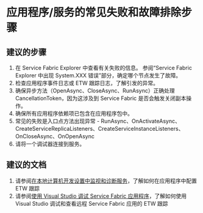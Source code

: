 <properties 
    pageTitle="应用程序/服务的常见失败和故障排除步骤" 
    description="应用程序/服务的常见失败和故障排除步骤" 
    service="microsoft.ServiceFabric"
    resource="clusters"
    authors="pkcsf"
    displayOrder="4"
    selfHelpType="resource"
    supportTopicIds=""
    resourceTags="servicefabric"
    productPesIds=""
    cloudEnvironments="public,BlackForest,Fairfax"   
/>
    

# <a name="common-failures-and-troubleshooting-steps-for-applicationservice"></a>应用程序/服务的常见失败和故障排除步骤

## <a name="recommended-steps"></a>**建议的步骤**
1.  在 Service Fabric Explorer 中查看有关失败的信息。 参阅“Service Fabric Explorer 中出现 System.XXX 错误”部分，确定哪个节点发生了故障。
2.  检查应用程序事件日志或 ETW 跟踪日志，了解引发的异常。
3.  确保异步方法（OpenAsync、CloseAsync、RunAsync）正确处理 CancellationToken，因为这涉及到 Service Fabric 是否会触发关闭副本操作。
4.  确保所有应用程序依赖项已包含在应用程序包中。
5.  常见的失败是入口点方法出现异常 - RunAsync、OnActivateAsync、CreateServiceReplicaListeners、CreateServiceInstanceListeners、OnCloseAsync、OnOpenAsync
6.  请将一个调试器连接到服务。
  
## <a name="recommended-documents"></a>**建议的文档**
1.  请参阅[在本地计算机开发设置中监视和诊断服务](https://azure.microsoft.com/documentation/articles/service-fabric-diagnostics-how-to-monitor-and-diagnose-services-locally/)，了解如何在应用程序中配置 ETW 跟踪
2.  请参阅[使用 Visual Studio 调试 Service Fabric 应用程序](https://azure.microsoft.com/documentation/articles/service-fabric-debugging-your-application/)，了解如何使用 Visual Studio 调试和查看远程 Service Fabric 应用的 ETW 跟踪



<!--HONumber=Jan17_HO1-->


